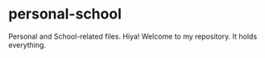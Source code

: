 # personal-school
Personal and School-related files.
Hiya! Welcome to my repository. It holds everything.
